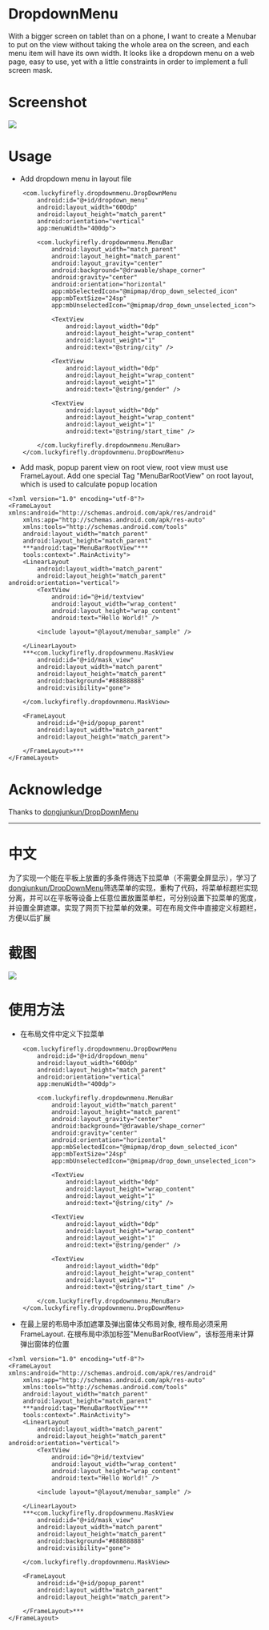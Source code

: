 # DropdownMenu
With a bigger screen on tablet than on a phone, I want to create a Menubar to put on the view without taking the whole area on the screen, and each menu item will have its own width. It looks like a dropdown menu on a web page, easy to use, yet with a little constraints in order to implement a full screen mask. 

# Screenshot
![](https://github.com/rachelxj/DropdownMenu/blob/master/Screenshot/device-2018-05-21-165323.gif)

# Usage
* Add dropdown menu in layout file
```
    <com.luckyfirefly.dropdownmenu.DropDownMenu
        android:id="@+id/dropdown_menu"
        android:layout_width="600dp"
        android:layout_height="match_parent"
        android:orientation="vertical"
        app:menuWidth="400dp">

        <com.luckyfirefly.dropdownmenu.MenuBar
            android:layout_width="match_parent"
            android:layout_height="match_parent"
            android:layout_gravity="center"
            android:background="@drawable/shape_corner"
            android:gravity="center"
            android:orientation="horizontal"
            app:mbSelectedIcon="@mipmap/drop_down_selected_icon"
            app:mbTextSize="24sp"
            app:mbUnselectedIcon="@mipmap/drop_down_unselected_icon">

            <TextView
                android:layout_width="0dp"
                android:layout_height="wrap_content"
                android:layout_weight="1"
                android:text="@string/city" />

            <TextView
                android:layout_width="0dp"
                android:layout_height="wrap_content"
                android:layout_weight="1"
                android:text="@string/gender" />

            <TextView
                android:layout_width="0dp"
                android:layout_height="wrap_content"
                android:layout_weight="1"
                android:text="@string/start_time" />

        </com.luckyfirefly.dropdownmenu.MenuBar>
    </com.luckyfirefly.dropdownmenu.DropDownMenu>
```
* Add mask, popup parent view on root view, root view must use FrameLayout. Add one special Tag "MenuBarRootView" on root layout, which is used to calculate popup location
```
<?xml version="1.0" encoding="utf-8"?>
<FrameLayout xmlns:android="http://schemas.android.com/apk/res/android"
    xmlns:app="http://schemas.android.com/apk/res-auto"
    xmlns:tools="http://schemas.android.com/tools"
    android:layout_width="match_parent"
    android:layout_height="match_parent"
    ***android:tag="MenuBarRootView"***
    tools:context=".MainActivity">
    <LinearLayout
        android:layout_width="match_parent"
        android:layout_height="match_parent" android:orientation="vertical">
        <TextView
            android:id="@+id/textview"
            android:layout_width="wrap_content"
            android:layout_height="wrap_content"
            android:text="Hello World!" />

        <include layout="@layout/menubar_sample" />

    </LinearLayout>
    ***<com.luckyfirefly.dropdownmenu.MaskView
        android:id="@+id/mask_view"
        android:layout_width="match_parent"
        android:layout_height="match_parent"
        android:background="#88888888"
        android:visibility="gone">

    </com.luckyfirefly.dropdownmenu.MaskView>

    <FrameLayout
        android:id="@+id/popup_parent"
        android:layout_width="match_parent"
        android:layout_height="match_parent">

    </FrameLayout>***
</FrameLayout>
```



# Acknowledge
Thanks to [dongjunkun/DropDownMenu](https://github.com/dongjunkun/DropDownMenu)

----
# 中文
为了实现一个能在平板上放置的多条件筛选下拉菜单（不需要全屏显示），学习了[dongjunkun/DropDownMenu](https://github.com/dongjunkun/DropDownMenu)筛选菜单的实现，重构了代码，将菜单标题栏实现分离，并可以在平板等设备上任意位置放置菜单栏，可分别设置下拉菜单的宽度，并设置全屏遮罩。实现了网页下拉菜单的效果。可在布局文件中直接定义标题栏，方便以后扩展

# 截图
![](https://github.com/rachelxj/DropdownMenu/blob/master/Screenshot/device-2018-05-21-165323.gif)

# 使用方法
* 在布局文件中定义下拉菜单
```
    <com.luckyfirefly.dropdownmenu.DropDownMenu
        android:id="@+id/dropdown_menu"
        android:layout_width="600dp"
        android:layout_height="match_parent"
        android:orientation="vertical"
        app:menuWidth="400dp">

        <com.luckyfirefly.dropdownmenu.MenuBar
            android:layout_width="match_parent"
            android:layout_height="match_parent"
            android:layout_gravity="center"
            android:background="@drawable/shape_corner"
            android:gravity="center"
            android:orientation="horizontal"
            app:mbSelectedIcon="@mipmap/drop_down_selected_icon"
            app:mbTextSize="24sp"
            app:mbUnselectedIcon="@mipmap/drop_down_unselected_icon">

            <TextView
                android:layout_width="0dp"
                android:layout_height="wrap_content"
                android:layout_weight="1"
                android:text="@string/city" />

            <TextView
                android:layout_width="0dp"
                android:layout_height="wrap_content"
                android:layout_weight="1"
                android:text="@string/gender" />

            <TextView
                android:layout_width="0dp"
                android:layout_height="wrap_content"
                android:layout_weight="1"
                android:text="@string/start_time" />

        </com.luckyfirefly.dropdownmenu.MenuBar>
    </com.luckyfirefly.dropdownmenu.DropDownMenu>
```
* 在最上层的布局中添加遮罩及弹出窗体父布局对象, 根布局必须采用FrameLayout. 在根布局中添加标签"MenuBarRootView"，该标签用来计算弹出窗体的位置
```
<?xml version="1.0" encoding="utf-8"?>
<FrameLayout xmlns:android="http://schemas.android.com/apk/res/android"
    xmlns:app="http://schemas.android.com/apk/res-auto"
    xmlns:tools="http://schemas.android.com/tools"
    android:layout_width="match_parent"
    android:layout_height="match_parent"
    ***android:tag="MenuBarRootView"***
    tools:context=".MainActivity">
    <LinearLayout
        android:layout_width="match_parent"
        android:layout_height="match_parent" android:orientation="vertical">
        <TextView
            android:id="@+id/textview"
            android:layout_width="wrap_content"
            android:layout_height="wrap_content"
            android:text="Hello World!" />

        <include layout="@layout/menubar_sample" />

    </LinearLayout>
    ***<com.luckyfirefly.dropdownmenu.MaskView
        android:id="@+id/mask_view"
        android:layout_width="match_parent"
        android:layout_height="match_parent"
        android:background="#88888888"
        android:visibility="gone">

    </com.luckyfirefly.dropdownmenu.MaskView>

    <FrameLayout
        android:id="@+id/popup_parent"
        android:layout_width="match_parent"
        android:layout_height="match_parent">

    </FrameLayout>***
</FrameLayout>
```